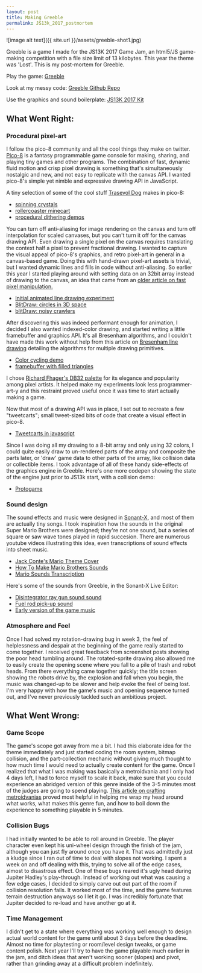 ```yaml
---
layout: post
title: Making Greeble
permalink: JS13k_2017_postmortem
---
```

![image alt text]({{ site.url }}/assets/greeble-shot1.jpg)

Greeble is a game I made for the JS13K 2017 Game Jam, an html5/JS game-making competition with a file size limit of 13 kilobytes. This year the theme was 'Lost'. This is my post-mortem for Greeble.

Play the game: [Greeble](http://js13kgames.com/entries/greeble)

Look at my messy code: [Greeble Github Repo](https://github.com/rybar/js13k2017)

Use the graphics and sound boilerplate: [JS13K 2017 Kit](https://github.com/Rybar/js13k2017kit)

## What Went Right:

### Procedural pixel-art
  I follow the pico-8 community and all the cool things they make on twitter. [Pico-8](https://www.lexaloffle.com/pico-8.php) is a fantasy programmable game console for making, sharing, and playing tiny games and other programs. The combination of fast, dynamic fluid motion and crisp pixel drawing is something that's simultaneously nostalgic and new, and not easy to replicate with the canvas API. I wanted pico-8's simple yet nimble and expressive drawing API in JavaScript.

  A tiny selection of some of the cool stuff [Trasevol Dog](https://twitter.com/TRASEVOL_DOG) makes in pico-8:  
  * [spinning crystals](https://twitter.com/TRASEVOL_DOG/status/850510798074122241)
  * [rollercoaster minecart](https://twitter.com/TRASEVOL_DOG/status/893278061314977802)
  * [procedural dithering demos](https://twitter.com/TRASEVOL_DOG/status/829145759480107010)

  You can turn off anti-aliasing for image rendering on the canvas and turn off interpolation for scaled canvases, but you can't turn it off for the canvas drawing API. Even drawing a single pixel on the canvas requires translating the context half a pixel to prevent fractional drawing. I wanted to capture the visual appeal of pico-8's graphics, and retro pixel-art in general in a canvas-based game. Doing this with hand-drawn pixel-art assets is trivial, but I wanted dynamic lines and fills in code without anti-aliasing. So earlier this year I started playing around with setting data on an 32bit array instead of drawing to the canvas, an idea that came from an [older article on fast pixel manipulation. ](https://hacks.mozilla.org/2011/12/faster-canvas-pixel-manipulation-with-typed-arrays/)  

  * [Initial animated line drawing experiment](https://codepen.io/Rybar/full/PWZOGP/)
  * [BlitDraw: circles in 3D space](https://codepen.io/Rybar/full/qRNeOg/)
  * [blitDraw: noisy crawlers](https://codepen.io/Rybar/full/OWwGjE/)

  After discovering this was indeed performant enough for animation, I decided I also wanted indexed-color drawing, and started writing a little framebuffer and graphics API. It's all Bresenham algorithms, and I couldn't have made this work without help from this article on [Bresenham line drawing](http://members.chello.at/~easyfilter/bresenham.html) detailing the algorithms for multiple drawing primitives.

  * [Color cycling demo](https://codepen.io/Rybar/full/oZNwpJ/)
  * [framebuffer with filled triangles](https://codepen.io/Rybar/pen/wdbggz)

  I chose [Richard Fhager's DB32 palette](http://pixeljoint.com/forum/forum_posts.asp?TID=16247) for its elegance and popularity among pixel artists. It helped make my experiments look less programmer-art-y and this restraint proved useful once it was time to start actually making a game.

  Now that most of a drawing API was in place, I set out to recreate a few "tweetcarts"; small tweet-sized bits of code that create a visual effect in pico-8.  
  * [Tweetcarts in javascript](https://codepen.io/Rybar/full/YQEXbd/)

  Since I was doing all my drawing to a 8-bit array and only using 32 colors, I could quite easily draw to un-rendered parts of the array and composite the parts later, or 'draw' game data to other parts of the array, like collision data or collectible items. I took advantage of all of these handy side-effects of the graphics engine in Greeble. Here's one more codepen showing the state of the engine just prior to JS13k start, with a collision demo:

  * [Protogame](https://codepen.io/Rybar/full/dRexwa/)  

### Sound design
  The sound effects and music were designed in [Sonant-X](https://github.com/nicolas-van/sonant-x-live), and most of them are actually tiny songs. I took inspiration how the sounds in the original Super Mario Brothers were designed; they're not one sound, but a series of square or saw wave tones played in rapid succesion. There are numerous youtube videos illustrating this idea, even transcriptions of sound effects into sheet music.

  * [Jack Conte's Mario Theme Cover](https://www.youtube.com/watch?v=JWiqUgJ0qsM)
  * [How To Make Mario Brothers Sounds](https://youtu.be/egd7vhTuC8Q)
  * [Mario Sounds Transcription](https://www.youtube.com/watch?v=mnSjJUC7z38)

  Here's some of the sounds from Greeble, in the Sonant-X Live Editor:

  * [Disintegrator ray gun sound sound](https://nicolas-van.github.io/sonant-x-live/#N4IgTg9g7gMgpgOxALgKyoIwGYA0JEAmACgIYAuZcYSyuIAzhAgOYAi5JKA2qBPQMYYA%2BhH5kUAdjx9BQgnHHIADNIHD5ZAK4I4KFSBnCAHogBue1bNMQANigwBODJeFQSpuADMIYALb3LACYRMUkguQULAwFgjW1dZXCTBHNE6P5g6ztkDEDUcLcPbz8AkAQIAEt6OCFPEnkwKLMhcjISfgBrFEClfWb6TXo2ipoe3rxmsDgbOBJq7oAWDAAOCZShXznKRuQJOk8jWoqbbe68A9qpgEcUADZbnvPDqcYEEgR%2BBOx9C%2FkbEgAnkIyBVfAlbk8Iv8gSRfIoFqsQBcAA7vS5wG7IBaQ1EIFpwqI2bwiNTozH6IkQWqHTzXQnE2kY%2BlU2GKCnEwpeHz%2BNLI7jOQIAXTw%2FG4oBoXGwUhUGAWKhlC2xCulOClOAV8tVivVWpVao1OtlSt1hqwerlhu1yvVgoAvjhxfyzZbNUbLRCZc6DQrjbKPaqvVrXVatf79UHLb6Fh67XaHelhKJFFIExE2S40%2FEooYhMlUvoc1luugM5zijznOlgkmwlW09mYpmdCgHEkzA2MkIizlUNi62XuaVylUanUGk11q12l0cg4U%2F1BsMaBgJBIIfh1lMZnMvnK6M1NkMqCgFvkkTTjqc0hdGZiMBglHlIS8mO9PsWz79poDgaCEoFIT%2BH9WTuT9DlxMkUH2cC0RArEU0pElZFvZlqUgtJEJQjDiTg9kqQHEpeX5HAhRFMUyn5J9XUCXBqPyTUGJ1GUaMNKjWNo1j6KY7jGKUONHWQSUsEY3JVldYSeMk5ixIDETAhkz1eKkpjY3tXhSRrXYMw0Dt1AULM0hzPNdK7Wx7AcADUwInlLJkatQi0usdMMxs4mbFzO2MjzMjM2dbMbayh0qapanqY80maKdOhQZZEQXIYSBGO4sCwOLN2mWZ5ixbUN1MDYtnCxxLJvS9wuKmk6XgwJyqEF83g%2Bf8S3PKEfxBMET0A78YQJZAn2aiCsJ%2BGC8VwvBEJzQaxoZCqmRyKaqSwhCcJ6ud5qEQKiMEgVhRAUVBIEyVUAAjBMFVI7lJlU7XXO4NWyUkSFjus6AOu%2F1Lru%2FiKK21BVhO7FZSe26zucE6XrO%2F6ruerVAYuy1W1B4Hobhk15VUnbXmYeBlywW0gAAA%3D%3D)
  * [Fuel rod pick-up sound](https://nicolas-van.github.io/sonant-x-live/#N4IgTg9g7gMgpgOxALgKyoIwGYA0JEAmACgIYAuZcYSyATBngM4QIDmAIuSSgNqgSMAxhgD6EQWRQB2PAOEiCcScgAMsoaMVkArgjgo1IOaIAeiAG4H188xAA2KDAE4GRjSKglzcAGYQwALaO1rRiEtIhCkpWboKhWrr6qpFmCJbJsaG2DsgYtKiRnt5%2BgcEgCBAAloxwIj4kimAxFiLkZCSCANYotCqGLYzajO2VNL19eC1gcHZwJDU9ACwYAByTaSIB85RNyFK4ID4mdZV2Oz14R3XTAI4oAGz3vZfH08wIJAiCSdiGV4p2EgATxEZEqASS9xeUUBIJIAWUizWh2OAAdPtc4HdkItoeiEK0ETE7H4xO4fLdiaSrhSsVSIJjsYYSQz4cpmaSir5%2FEEMqjeAxaDhBcKcEKRRKxaLxVLJbQALp4QS8UA0HjYGRqDCLNRaxa4vWa4VYI3a3XC%2FU4Q1W42mnU27UGi2mk0O%2B16p3azXygC%2BOFVAtdevNjrdUK1QYtIctevDtrd0c9izjGoTbqT4d9vv9sVE4mUMlzUXZ1k0SkSMWMIlS6UMVeyPXQpY8Xm5pVykXzEUyxcrQni5b0KCcKQsfbiIgbuVQuJ7XJKvNcFWqtXqjWaGzaHW6uSchYGQxGNAwUikUPwG2ms3mPx1BxaW2GVBQiwKKJOZ2fGRplNyGBU%2BTQm8LCfN8jZvv8MzAqC4JJEK74AtBbIPBBaIYrS2IHFc%2BKEoihYsmS8gYfSdTHMRGQEeRHKskSFGcq2C4xPyyDqrKbEyhx0pcXK0qKiAyosQGLF5AUIa0LgYmiTa5oycK4kOoBYkSQpUmyWpVrZkJ6pYLJeRrCGOnSUZum0PpxomWZEbqdZGk%2BppRZdnszZaOOZY6EOGRVjWrmTvYjhOPBVbzjyFw9o5hZyAOJY9gkHl1v21Zjp5CVTs4gUJcF7ZLlUNR1A0X79JuFDbigKzIgewwkKMDxYFg5WXjMcwLDiloXuYmzbF%2BaXQj4pznHQPW%2FosUi0PBVzAR8XxwU2CFQSCYIQi%2B0KIXCtGAe%2BOFUXiGLIXRDJVltICUWRv6uJRv74aSu17ngBGZbyhjMaxQohmKfECXw5QCqg4qYMKP3GYDNnA26I5agDIaoHG4Ng7ZOZqhgqBrIjuLarDIMY0DWMY1mdlMCwrDwDQKyoD6QAAAA%3D%3D)
  * [Early version of the game music](https://nicolas-van.github.io/sonant-x-live/#N4IgTg9g7gMgpgOxALgKyoIwGYA0JEAmACgIYAuZcYSyuIAzhAgOYAi5JKA2qBPQMYYA%2BhH5kUAdjx9BQgnHHIADNIHD5ZAK4I4KFSBnCAHogBue1bNMQANigwBODJeFQSpuADMIYALb3LACYRMUkguQULAwFgjW1dZXCTBHNE6P5g6ztkDEDUcLcPbz8AkAQIAEt6OCFPEnkwKLMhcjISfgBrFEClfWb6TXo2ipoe3rxmsDgbOBJq7oAWDAAOCZShXznKRuQJOk8jWoqbbe68A9qpgEcUADZbnvPDqcYEEgR%2BBOx9C%2FkbEgAnkIyBVfAlbk8Iv8gSRfIoFqsQBcAA7vS5wG7IBaQ1EIFpwqI2bwiNTozH6IkQWqHTzXQnE2kY%2BlU2GKCnEwpeHz%2BNLI7jOQIAXTw%2FG4oBoXGwUhUGAWKhlC2xCulOClOAV8tVivVWpVao1OtlSt1hqwerlhu1yvVgoAvjhxfyzZbNUbLRCZc6DQrjbKPaqvVrXVatf79UHLb6Fh67XaHelhKJFFIExE2S40%2FEooYhMlUvoc1luugM5zijznOlgkmwlW09mYpmdCgHEkzA2MkIizlUNi62XuaVylUanUGk11q12l0cg4U%2F1BsMaBgJBIIfh1lMZnMvnK6M1NkMqCgFvkkTTjqc0hdGZiMBglHlIS8mO9PsWz79poDgaCEoFIT%2BH9WTuT9DlxMkUH2cC0RArEU0pElZFvZlqUgtJEJQjDiTg9kqQHEpeX5HAhRFMUyn5J9XUCXBqPyTUGJ1GUaMNKjWNo1j6KY7jGKUONHWQSUsEY3JVldYSeMk5ixIDETAhkz1eKkpjY3tXhSRrXYMw0Dt1AULM0hzPNdK7Wx7AcADUwInlLJkatQi0usdMMxs4mbFzO2MjzMjM2dbMbayh0qapanqY80maKdOhQZZEQXIYSBGO4sCwOLN2mWZ5ixbUN1MDYtnCxxLJvS9wuKmk6XgwJyqEF83g%2Bf8S3PKEfxBMET0A78YQJZAn2aiCsJ%2BGC8VwvBEJzQaxoZCqmRyKaqSwhCcJ6ud5qEQKiMEgVhRAUVBIEyVUAAjBMFVI7lJlU7XXO4NWyUkSFjus6AOu%2F1Lru%2FiKK21BVhO7FZSe26zucE6XrO%2F6ruerVAYuy1W1B4Hobhk15VUnbXmYeBlywW0gAAA%3D%3D)

### Atmosphere and Feel

  Once I had solved my rotation-drawing bug in week 3, the feel of helplessness and despair at the beginning of the game really started to come together. I received great feedback from screenshot posts showing the poor head tumbling around. The rotated-sprite drawing also allowed me to easily create the opening scene where you fall to a pile of trash and robot heads. From there everything came together quickly; the title screen showing the robots drive by, the explosion and fall when you begin, the music was changed-up to be slower and help evoke the feel of being lost. I'm very happy with how the game's music and opening sequence turned out, and I've never previously tackled such an ambitious project.

## What Went Wrong:


### Game Scope
 The game's scope got away from me a bit. I had this elaborate idea for the theme immediately and just started coding the room system, bitmap collision, and the part-collection mechanic without giving much thought to how much time I would need to actually create content for the game. Once I realized that what I was making was basically a metroidvania and I only had 4 days left, I had to force myself to scale it back, make sure that you could experience an abridged version of this genre inside of the 3-5 minutes most of the judges are going to spend playing. [This article on crafting metroidvanias](https://subtractivedesign.blogspot.com/2013/01/guide-to-making-metroidvania-style.html) proved most helpful in helping me wrap my head around what works, what makes this genre fun, and how to boil down the experience to something playable in 5 minutes.

### Collision Bugs
  I had initially wanted to be able to roll around in Greeble. The player character even kept his uni-wheel design through the finish of the jam, although you can just fly around once you have it. That was admittedly just a kludge since I ran out of time to deal with slopes not working. I spent a week on and off dealing with this, trying to solve all of the edge cases, almost to disastrous effect. One of these bugs reared it's ugly head during Jupiter Hadley's play-through. Instead of working out what was causing a few edge cases, I decided to simply carve out out part of the room if collision resolution fails. It worked most of the time, and the game features terrain destruction anyways so I let it go. I was incredibly fortunate that Jupiter decided to re-load and have another go at it.

### Time Management   

  I didn't get to a state where everything was working well enough to design actual world content for the game until about 3 days before the deadline. Almost no time for playtesting or room/level design tweaks, or game content polish.  Next year I'll try to have the game playable much earlier in the jam, and ditch ideas that aren't working sooner (slopes) and pivot, rather than grinding away at a difficult problem indefinitely.
